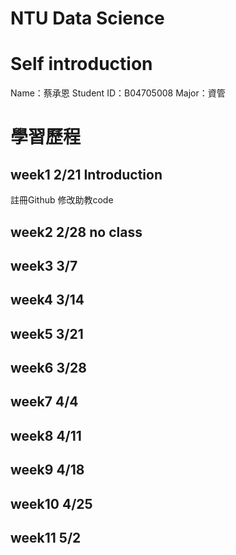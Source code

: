 # NTU Data Science

# Self introduction
Name：蔡承恩
Student ID：B04705008
Major：資管

# 學習歷程
## week1 2/21 Introduction
註冊Github
修改助教code

## week2 2/28 no class

## week3 3/7

## week4 3/14

## week5 3/21

## week6 3/28

## week7 4/4

## week8 4/11

## week9 4/18

## week10 4/25

## week11 5/2 







